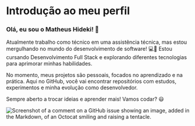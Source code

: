 # **Introdução ao meu perfil**

### **Olá, eu sou o Matheus Hideki!** 👋
Atualmente trabalho como técnico em uma assistência técnica, mas estou mergulhando no mundo do desenvolvimento de software! 💻🚀 Estou cursando Desenvolvimento Full Stack e explorando diferentes tecnologias para aprimorar minhas habilidades.

No momento, meus projetos são pessoais, focados no aprendizado e na prática. Aqui no GitHub, você vai encontrar repositórios com estudos, experimentos e minha evolução como desenvolvedor.

Sempre aberto a trocar ideias e aprender mais! Vamos codar? 😃

![Screenshot of a comment on a GitHub issue showing an image, added in the Markdown, of an Octocat smiling and raising a tentacle.](https://media.tenor.com/DM7SdBiQKhEAAAAM/cat-underwater.gif)




<!--
**hiwdeki3663/hiwdeki3663** is a ✨ _special_ ✨ repository because its `README.md` (this file) appears on your GitHub profile.

Here are some ideas to get you started:

- 🔭 I’m currently working on ...
- 🌱 I’m currently learning ...
- 👯 I’m looking to collaborate on ...
- 🤔 I’m looking for help with ...
- 💬 Ask me about ...
- 📫 How to reach me: ...
- 😄 Pronouns: ...
- ⚡ Fun fact: ...
-->
